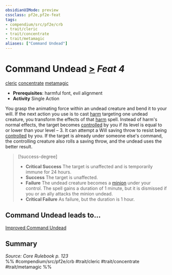 ```yaml
---
obsidianUIMode: preview
cssclass: pf2e,pf2e-feat
tags:
- compendium/src/pf2e/crb
- trait/cleric
- trait/concentrate
- trait/metamagic
aliases: ["Command Undead"]
---
```

# Command Undead  [>](chapter-9-playing-the-game.md#Actions "Single Action") *Feat 4*  
[cleric](Reference/Rules/Traits/cleric.md "Cleric Class Trait")  [concentrate](concentrate.md "Concentrate Action & Ability Trait")  [metamagic](metamagic.md "Metamagic General Trait")  

- **Prerequisites**: harmful font, evil alignment
- **Activity** Single Action

You grasp the animating force within an undead creature and bend it to your will. If the next action you use is to cast [harm](harm.md) targeting one undead creature, you transform the effects of that [harm](harm.md) spell. Instead of harm's normal effects, the target becomes [controlled](conditions.md#Controlled) by you if its level is equal to or lower than your level – 3. It can attempt a Will saving throw to resist being [controlled](conditions.md#Controlled) by you. If the target is already under someone else's command, the controlling creature also rolls a saving throw, and the undead uses the better result.

> [!success-degree] 
> - **Critical Success** The target is unaffected and is temporarily immune for 24 hours.
> - **Success** The target is unaffected.
> - **Failure** The undead creature becomes a [minion](minion.md "Minion Creature Trait") under your control. The spell gains a duration of 1 minute, but it is dismissed if you or an ally attacks the minion undead.
> - **Critical Failure** As failure, but the duration is 1 hour.

## Command Undead leads to...

[Improved Command Undead](improved-command-undead.md)

## Summary

*Source: Core Rulebook p. 123*  
%% #compendium/src/pf2e/crb #trait/cleric #trait/concentrate #trait/metamagic %%